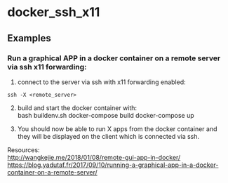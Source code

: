 # docker_ssh_x11

## Examples  

### Run a graphical APP in a docker container on a remote server via ssh x11 forwarding:  

1. connect to the server via ssh with x11 forwarding enabled:  

```console
ssh -X <remote_server>  
```

2. build and start the docker container with:  
    bash buildenv.sh
    docker-compose build
    docker-compose up

3. You should now be able to run X apps from the docker container and they will be displayed on the client which is connected via ssh.  

Resources:  
http://wangkejie.me/2018/01/08/remote-gui-app-in-docker/  
https://blog.yadutaf.fr/2017/09/10/running-a-graphical-app-in-a-docker-container-on-a-remote-server/  

